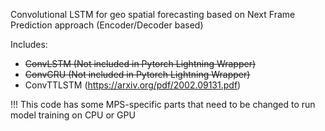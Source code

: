 Convolutional LSTM for geo spatial forecasting based on Next Frame Prediction approach (Encoder/Decoder based)

Includes:
- ~~ConvLSTM (Not included in Pytorch Lightning Wrapper)~~
- ~~ConvGRU (Not included in Pytorch Lightning Wrapper)~~
- ConvTTLSTM (https://arxiv.org/pdf/2002.09131.pdf)

!!! This code has some MPS-specific parts that need to be changed to run model training on CPU or GPU
